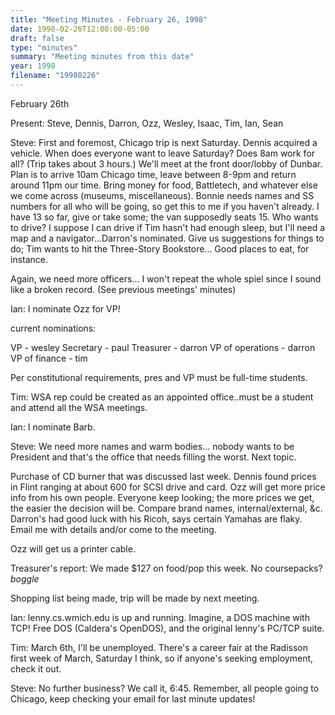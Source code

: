 ```yaml
---
title: "Meeting Minutes - February 26, 1998"
date: 1998-02-26T12:00:00-05:00
draft: false
type: "minutes"
summary: "Meeting minutes from this date"
year: 1998
filename: "19980226"
---
```


February 26th </p><p>
Present: Steve, Dennis, Darron, Ozz, Wesley, Isaac, Tim, Ian, Sean </p><p>
Steve: First and foremost, Chicago trip is next Saturday. Dennis acquired a vehicle. When does everyone want to leave Saturday? Does 8am work for all? (Trip takes about 3 hours.) We'll meet at the front door/lobby of Dunbar. Plan is to arrive 10am Chicago time, leave between 8-9pm and return around 11pm our time. Bring money for food, Battletech, and whatever else we come across (museums, miscellaneous). Bonnie needs names and SS numbers for all who will be going, so get this to me if you haven't already. I have 13 so far, give or take some; the van supposedly seats 15. Who wants to drive? I suppose I can drive if Tim hasn't had enough sleep, but I'll need a map and a navigator...Darron's nominated. Give us suggestions for things to do; Tim wants to hit the Three-Story Bookstore... Good places to eat, for instance. </p><p>
Again, we need more officers... I won't repeat the whole spiel since I sound like a broken record. (See previous meetings' minutes) </p><p>
Ian: I nominate Ozz for VP! </p><p>
current nominations: </p><p>
VP - wesley Secretary - paul Treasurer - darron VP of operations - darron VP of finance - tim </p><p>
Per constitutional requirements, pres and VP must be full-time students. </p><p>
Tim: WSA rep could be created as an appointed office..must be a student and attend all the WSA meetings. </p><p>
Ian: I nominate Barb. </p><p>
Steve: We need more names and warm bodies... nobody wants to be President and that's the office that needs filling the worst. Next topic. </p><p>
Purchase of CD burner that was discussed last week. Dennis found prices in Flint ranging at about 600 for SCSI drive and card. Ozz will get more price info from his own people. Everyone keep looking; the more prices we get, the easier the decision will be. Compare brand names, internal/external, &c. Darron's had good luck with his Ricoh, says certain Yamahas are flaky. Email me with details and/or come to the meeting. </p><p>
Ozz will get us a printer cable. </p><p>
Treasurer's report: We made $127 on food/pop this week. No coursepacks? *boggle* </p><p>
Shopping list being made, trip will be made by next meeting. </p><p>
Ian: lenny.cs.wmich.edu is up and running. Imagine, a DOS machine with TCP! Free DOS (Caldera's OpenDOS), and the original lenny's PC/TCP suite. </p><p>
Tim: March 6th, I'll be unemployed. There's a career fair at the Radisson first week of March, Saturday I think, so if anyone's seeking employment, check it out.  </p><p>
Steve: No further business? We call it, 6:45. Remember, all people going to Chicago, keep checking your email for last minute updates! </p><p>
</p>
